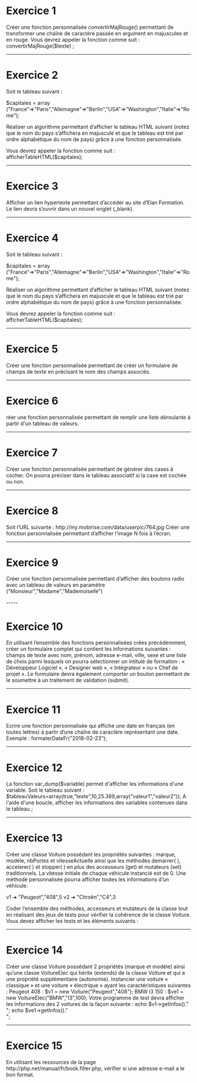 


<h1>Exercice 1</h1>

<p>Créer une fonction personnalisée convertirMajRouge() permettant de transformer une chaîne de 
caractère passée en argument en majuscules et en rouge.
Vous devrez appeler la fonction comme suit : convertirMajRouge($texte) ; </p>

-----

<h1>Exercice 2</h1>

<p>Soit le tableau suivant :

$capitales = array 
("France"=>"Paris","Allemagne"=>"Berlin","USA"=>"Washington","Italie"=>"Rome");

Réaliser un algorithme permettant d’afficher le tableau HTML suivant (notez que le nom du pays 
s’affichera en majuscule et que le tableau est trié par ordre alphabétique du nom de pays) grâce à 
une fonction personnalisée.

Vous devrez appeler la fonction comme suit : afficherTableHTML($capitales);</p>

-----

<h1>Exercice 3</h1>

<p>Afficher un lien hypertexte permettant d’accéder au site d’Elan Formation. Le lien devra s’ouvrir 
dans un nouvel onglet (_blank).</p>

-----

<h1>Exercice 4</h1>

<p>Soit le tableau suivant :

$capitales = array 
("France"=>"Paris","Allemagne"=>"Berlin","USA"=>"Washington","Italie"=>"Rome");

Réaliser un algorithme permettant d’afficher le tableau HTML suivant (notez que le nom du pays 
s’affichera en majuscule et que le tableau est trié par ordre alphabétique du nom de pays) grâce à 
une fonction personnalisée.

Vous devrez appeler la fonction comme suit : afficherTableHTML($capitales);</p>

-----

<h1>Exercice 5</h1>

<p>Créer une fonction personnalisée permettant de créer un formulaire de champs de texte en 
précisant le nom des champs associés.
</p>

-----

<h1>Exercice 6</h1>

<p>réer une fonction personnalisée permettant de remplir une liste déroulante à partir d'un tableau 
de valeurs.
</p>

-----

<h1>Exercice 7</h1>

<p>Créer une fonction personnalisée permettant de générer des cases à cocher. On pourra préciser 
dans le tableau associatif si la case est cochée ou non.
</p>

-----

<h1>Exercice 8</h1>

<p>Soit l’URL suivante : http://my.mobirise.com/data/userpic/764.jpg
Créer une fonction personnalisée permettant d’afficher l’image N fois à l’écran.</p>

-----

<h1>Exercice 9</h1>

<p>Créer une fonction personnalisée permettant d’afficher des boutons radio avec un tableau de 
valeurs en paramètre ("Monsieur","Madame","Mademoiselle")</p>
-----

<h1>Exercice 10</h1>

<p>En utilisant l’ensemble des fonctions personnalisées crées précédemment, créer un formulaire 
complet qui contient les informations suivantes : champs de texte avec nom, prénom, adresse e-mail, ville, sexe et une liste de choix parmi lesquels on pourra sélectionner un intitulé de formation : 
« Développeur Logiciel », « Designer web », « Intégrateur » ou « Chef de projet ».
Le formulaire devra également comporter un bouton permettant de le soumettre à un traitement 
de validation (submit).</p>

-----

<h1>Exercice 11</h1>

<p>Ecrire une fonction personnalisée qui affiche une date en français (en toutes lettres) à partir d’une 
chaîne de caractère représentant une date.
Exemple :
formaterDateFr("2018-02-23");</p>

-----

<h1>Exercice 12</h1>

<p>La fonction var_dump($variable) permet d'afficher les informations d'une variable.
Soit le tableau suivant : 
$tableauValeurs=array(true,"texte",10,25.369,array("valeur1","valeur2"));
A l'aide d'une boucle, afficher les informations des variables contenues dans le tableau.;</p>

-----

<h1>Exercice 13</h1>

<p>Créer une classe Voiture possédant les propriétés suivantes : marque, modèle, nbPortes et 
vitesseActuelle ainsi que les méthodes demarrer( ), accelerer( ) et stopper( ) en plus 
des accesseurs (get) et mutateurs (set) traditionnels. La vitesse initiale de chaque véhicule 
instancié est de 0. Une méthode personnalisée pourra afficher toutes les informations d’un 
véhicule. 

v1 ➔ "Peugeot","408",5
v2 ➔ "Citroën","C4",3

Coder l’ensemble des méthodes, accesseurs et mutateurs de la classe tout en réalisant des jeux de 
tests pour vérifier la cohérence de la classe Voiture. Vous devez afficher les tests et les éléments 
suivants :</p>

-----

<h1>Exercice 14</h1>

<p>Créer une classe Voiture possédant 2 propriétés (marque et modèle) ainsi qu’une classe VoitureElec 
qui hérite (extends) de la classe Voiture et qui a une propriété supplémentaire (autonomie).
Instancier une voiture « classique » et une voiture « électrique » ayant les caractéristiques 
suivantes :
Peugeot 408 : $v1 = new Voiture("Peugeot","408");
BMW i3 150 : $ve1 = new VoitureElec("BMW","I3",100);
Votre programme de test devra afficher les informations des 2 voitures de la façon suivante : 
echo $v1->getInfos()."<br/>";
echo $ve1->getInfos()."<br/>";
</p>

-----

<h1>Exercice 15</h1>

<p>En utilisant les ressources de la page http://php.net/manual/fr/book.filter.php, vérifier si une 
adresse e-mail a le bon format.
</p>
